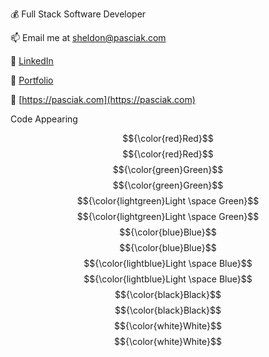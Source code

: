 💰 Full Stack Software Developer

📫 Email me at sheldon@pasciak.com

👔 [LinkedIn](https://www.linkedin.com/in/sheldonpasciak)

🔗 [Portfolio](https://pasciaks.github.io/)

🏡 [https://pasciak.com](https://pasciak.com)


Code	Appearing

$${\color{red}Red}$$	$${\color{red}Red}$$
$${\color{green}Green}$$	$${\color{green}Green}$$
$${\color{lightgreen}Light \space Green}$$	$${\color{lightgreen}Light \space Green}$$
$${\color{blue}Blue}$$	$${\color{blue}Blue}$$
$${\color{lightblue}Light \space Blue}$$	$${\color{lightblue}Light \space Blue}$$
$${\color{black}Black}$$	$${\color{black}Black}$$
$${\color{white}White}$$	$${\color{white}White}$$

